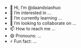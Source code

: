 - 👋 Hi, I’m @daandxiaohuo
- 👀 I’m interested in ...
- 🌱 I’m currently learning ...
- 💞️ I’m looking to collaborate on ...
- 📫 How to reach me ...
- 😄 Pronouns: ...
- ⚡ Fun fact: ...

<!---
daandxiaohuo/daandxiaohuo is a ✨ special ✨ repository because its `README.md` (this file) appears on your GitHub profile.
You can click the Preview link to take a look at your changes.
--->
